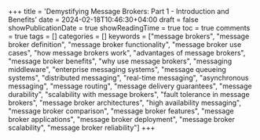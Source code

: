 +++
title = 'Demystifying Message Brokers: Part 1 - Introduction and Benefits'
date = 2024-02-18T10:46:30+04:00
draft = false
showPublicationDate = true
showReadingTime = true
toc = true
comments = true
tags = []
categories = []
keywords = ["message brokers", "message broker definition", "message broker functionality", "message broker use cases", "how message brokers work", "advantages of message brokers", "message broker benefits", "why use message brokers", "messaging middleware", "enterprise messaging systems", "message queueing systems", "distributed messaging", "real-time messaging", "asynchronous messaging", "message routing", "message delivery guarantees", "message durability", "scalability with message brokers", "fault tolerance in message brokers", "message broker architectures", "high availability messaging", "message broker comparison", "message broker features", "message broker applications", "message broker deployment", "message broker scalability", "message broker reliability"]
+++

